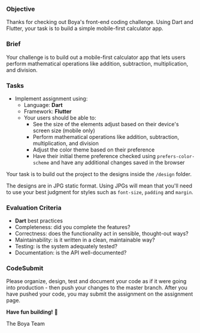 ### Objective

Thanks for checking out Boya's front-end coding challenge. Using Dart and Flutter, your task is to build a simple mobile-first calculator app.

### Brief

Your challenge is to build out a mobile-first calculator app that lets users perform mathematical operations like addition, subtraction, multiplication, and division.

### Tasks

-   Implement assignment using:
    -   Language: **Dart**
    -   Framework: **Flutter**
    -   Your users should be able to:
        -   See the size of the elements adjust based on their device's screen size (mobile only)
        -   Perform mathematical operations like addition, subtraction, multiplication, and division
        -   Adjust the color theme based on their preference
        -   Have their initial theme preference checked using `prefers-color-scheme` and have any additional changes saved in the browser

Your task is to build out the project to the designs inside the `/design` folder.

The designs are in JPG static format. Using JPGs will mean that you'll need to use your best judgment for styles such as `font-size`, `padding` and `margin`.

### Evaluation Criteria

-   **Dart** best practices
-   Completeness: did you complete the features?
-   Correctness: does the functionality act in sensible, thought-out ways?
-   Maintainability: is it written in a clean, maintainable way?
-   Testing: is the system adequately tested?
-   Documentation: is the API well-documented?

### CodeSubmit

Please organize, design, test and document your code as if it were going into production - then push your changes to the master branch. After you have pushed your code, you may submit the assignment on the assignment page.

**Have fun building!** 🚀

The Boya Team